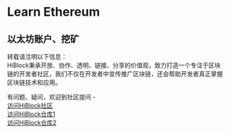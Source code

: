 # Learn Ethereum

## 以太坊账户、挖矿


转载请注明以下信息：  
HiBlock秉承开放、协作、透明、链接、分享的价值观，致力打造一个专注于区块链的开发者社区，我们不仅在开发者中宣传推广区块链，还会帮助开发者真正掌握区块链技术和应用。  

有问题、疑问，欢迎到社区提问 -   
[访问HiBlock社区](hiblock.net)  
[访问HiBlock仓库1](https://github.com/HiBlock/)  
[访问HiBlock仓库2](https://github.com/etherchina/)  

